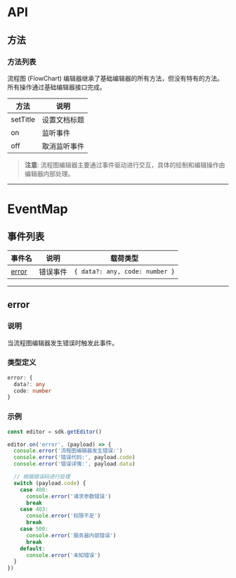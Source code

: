 # API

## 方法

### 方法列表

流程图 (FlowChart) 编辑器继承了基础编辑器的所有方法，但没有特有的方法。所有操作通过基础编辑器接口完成。

| 方法     | 说明         |
| -------- | ------------ |
| setTitle | 设置文档标题 |
| on       | 监听事件     |
| off      | 取消监听事件 |

> **注意**: 流程图编辑器主要通过事件驱动进行交互，具体的绘制和编辑操作由编辑器内部处理。

---

# EventMap

## 事件列表

| 事件名          | 说明     | 载荷类型                       |
| --------------- | -------- | ------------------------------ |
| [error](#error) | 错误事件 | `{ data?: any, code: number }` |

---

## error

### 说明

当流程图编辑器发生错误时触发此事件。

### 类型定义

```typescript
error: {
  data?: any
  code: number
}
```

### 示例

```javascript
const editor = sdk.getEditor()

editor.on('error', (payload) => {
  console.error('流程图编辑器发生错误:')
  console.error('错误代码:', payload.code)
  console.error('错误详情:', payload.data)

  // 根据错误码进行处理
  switch (payload.code) {
    case 400:
      console.error('请求参数错误')
      break
    case 403:
      console.error('权限不足')
      break
    case 500:
      console.error('服务器内部错误')
      break
    default:
      console.error('未知错误')
  }
})
```
